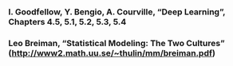 ### I. Goodfellow, Y. Bengio, A. Courville, “Deep Learning”, Chapters 4.5, 5.1, 5.2, 5.3, 5.4


### Leo Breiman, “Statistical Modeling: The Two Cultures” (http://www2.math.uu.se/~thulin/mm/breiman.pdf)

